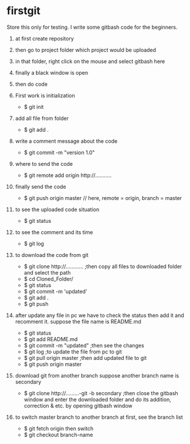 # firstgit
Store this only for testing.
I write some gitbash code for the beginners.

01. at first create repository
02. then go to project folder which project would be uploaded
03. in that folder, right click on the mouse and select gitbash here
04. finally a black window is open
05. then do code 

06. First work is initialization
	- $ git init
	
07. add all file from folder
	- $ git add .
	
08. write a comment message about the code
	- $ git commit -m "version 1.0"
	
09. where to send the code
	- $ git remote add origin http://...........
	
10. finally send the code
	- $ git push origin master		// here, remote = origin, branch = master
	
11. to see the uploaded code situation
	- $ git status
	
12. to see the comment  and its time
	- $ git log

13. to download the code from git 
	- $ git clone http://............
	;then copy all files to downloaded folder and select the path
	- $ cd Cloned_Folder/
	- $ git status
	- $ git commit -m 'updated'
	- $ git add .
	- $ git push
	
14. after update any file in pc we have to check the status then add it and recomment it.
	suppose the file name is README.md
	- $ git status
	- $ git add README.md
	- $ git commit -m "updated"
	;then see the changes
	- $ git log
	;to update the file from pc to git
	- $ git pull origin master
	;then add updated file to git
	- $ git push origin master
	
15. download git from another branch
	suppose another branch name is secondary
	- $ git clone http://.........-git -b secondary
	;then close the gitbash window and enter the downloaded folder and do its addition, correction & etc. by opening gitbash window
	
16. to switch master branch to another branch
	at first, see the branch list
	- $ git fetch origin
	then switch
	- $ git checkout branch-name
